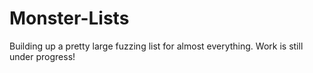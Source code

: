# Monster-Lists
Building up a pretty large fuzzing list for almost everything. Work is still under progress!
